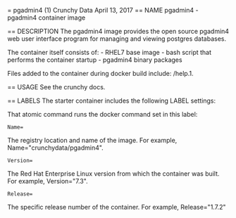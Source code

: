 = pgadmin4 (1)
Crunchy Data
April 13, 2017
== NAME
pgadmin4 - pgadmin4 container image

== DESCRIPTION
The pgadmin4 image provides the open source pgadmin4 web user interface
program for managing and viewing postgres databases.

The container itself consists of:
    - RHEL7 base image
    - bash script that performs the container startup
    - pgadmin4 binary packages

Files added to the container during docker build include: /help.1.

== USAGE
See the crunchy docs.


== LABELS
The starter container includes the following LABEL settings:

That atomic command runs the docker command set in this label:

`Name=`

The registry location and name of the image. For example, Name="crunchydata/pgadmin4".

`Version=`

The Red Hat Enterprise Linux version from which the container was built. For example, Version="7.3".

`Release=`

The specific release number of the container. For example, Release="1.7.2"
